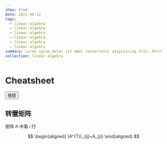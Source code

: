 ```yaml
---
show: true
date: 2021-06-12
tags:
  - linear-algebra
  - linear-algebra
  - linear-algebra
  - linear-algebra
  - linear-algebra
  - linear-algebra
summary: Lorem ipsum dolor sit amet consectetur adipisicing elit. Porro laboriosam quasi perspiciatis labore assumenda adipisci ipsam, voluptas unde vero minus modi illum praesentium quaerat.
collection: linear-algebra
---
```


# Cheatsheet

<button class="p-1 rounded text-white font-bold bg-blue-500">按钮</button>

## 转置矩阵
矩阵 $A$ 中第 $i$ 行

<!-- #region-->
$$
\begin{aligned}
(A^{T})_{ij}=A_{ji}
\end{aligned}
$$
<!-- #endregion -->